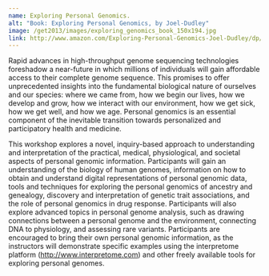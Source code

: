 ```yaml
---
name: Exploring Personal Genomics.
alt: "Book: Exploring Personal Genomics, by Joel-Dudley"
image: /get2013/images/exploring_genomics_book_150x194.jpg
link: http://www.amazon.com/Exploring-Personal-Genomics-Joel-Dudley/dp/0199644497
---
```


Rapid advances in high-throughput genome sequencing technologies foreshadow a near-future in which millions of individuals will gain affordable access to their complete genome sequence. This promises to offer unprecedented insights into the fundamental biological nature of ourselves and our species: where we came from, how we begin our lives, how we develop and grow, how we interact with our environment, how we get sick, how we get well, and how we age. Personal genomics is an essential component of the inevitable transition towards personalized and participatory health and medicine.

This workshop explores a novel, inquiry-based approach to understanding and interpretation of the practical, medical, physiological, and societal aspects of personal genomic information. Participants will gain an understanding of the biology of human genomes, information on how to obtain and understand digital representations of personal genomic data, tools and techniques for exploring the personal genomics of ancestry and genealogy, discovery and interpretation of genetic trait associations, and the role of personal genomics in drug response. Participants will also explore advanced topics in personal genome analysis, such as drawing connections between a personal genome and the environment, connecting DNA to physiology, and assessing rare variants. Participants are encouraged to bring their own personal genomic information, as the instructors will demonstrate specific examples using the interpretome platform (http://www.interpretome.com) and other freely available tools for exploring personal genomes.
